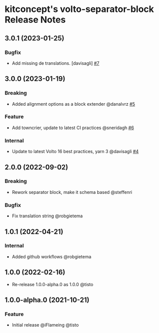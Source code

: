 # kitconcept's volto-separator-block Release Notes

<!-- You should *NOT* be adding new change log entries to this file.
     You should create a file in the news directory instead.
     For helpful instructions, please see:
     https://6.dev-docs.plone.org/volto/developer-guidelines/contributing.html#create-a-pull-request
-->

<!-- towncrier release notes start -->

## 3.0.1 (2023-01-25)

### Bugfix

- Add missing de translations. [davisagli] [#7](https://github.com/kitconcept/volto-export/pull/7)


## 3.0.0 (2023-01-19)

### Breaking

- Added alignment options as a block extender @danalvrz [#5](https://github.com/kitconcept/volto-export/pull/5)

### Feature

- Add towncrier, update to latest CI practices @sneridagh [#6](https://github.com/kitconcept/volto-export/pull/6)

### Internal

- Update to latest Volto 16 best practices, yarn 3 @davisagli [#4](https://github.com/kitconcept/volto-export/pull/4)


## 2.0.0 (2022-09-02)

### Breaking

- Rework separator block, make it schema based @steffenri

### Bugfix

- Fix translation string @robgietema

## 1.0.1 (2022-04-21)

### Internal

- Added github workflows @robgietema

## 1.0.0 (2022-02-16)

- Re-release 1.0.0-alpha.0 as 1.0.0 @tisto

## 1.0.0-alpha.0 (2021-10-21)

### Feature

- Initial release @iFlameing @tisto
